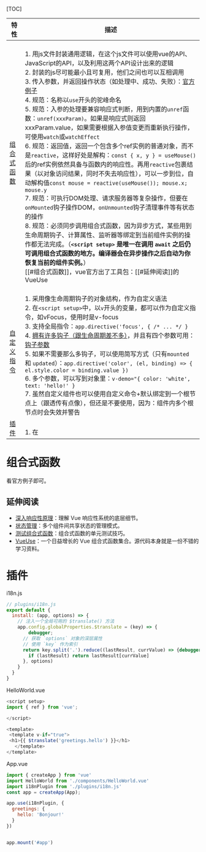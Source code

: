 [TOC]

| 特性                                                                  | 描述                                                                                                                                                                                                                                                                                                                                                                                                                                                                                                                                                                                                                                                                                                                                                                                                                                                                                                                                                                                                                                                                                                                                                                                                                                                                                                          |
| --------------------------------------------------------------------- | ------------------------------------------------------------------------------------------------------------------------------------------------------------------------------------------------------------------------------------------------------------------------------------------------------------------------------------------------------------------------------------------------------------------------------------------------------------------------------------------------------------------------------------------------------------------------------------------------------------------------------------------------------------------------------------------------------------------------------------------------------------------------------------------------------------------------------------------------------------------------------------------------------------------------------------------------------------------------------------------------------------------------------------------------------------------------------------------------------------------------------------------------------------------------------------------------------------------------------------------------------------------------------------------------------------- |
| [组合式函数](https://cn.vuejs.org/guide/reusability/composables.html) | <br>1. 用js文件封装通用逻辑，在这个js文件可以使用vue的API、JavaScript的API，以及利用这两个API设计出来的逻辑<br>2. 封装的js尽可能最小且可复用，他们之间也可以互相调用<br>3. 传入参数，并返回操作状态（如处理中、成功、失败）：[官方例子](https://cn.vuejs.org/guide/reusability/composables.html#async-state-example) <br>4. 规范：名称以`use`开头的驼峰命名<br>5. 规范：入参的处理要兼容响应式判断，用到内置的`unref`函数：`unref(xxxParam)`。如果是响应式则返回xxxParam.value，如果需要根据入参值变更而重新执行操作，可使用`watch`或`watchEffect`<br>6. 规范：返回值，返回一个包含多个ref实例的普通对象，而不是`reactive`，这样好处是解构：`const { x, y } = useMouse()`后的ref实例依然具备与函数内的响应性。再用`reactive`包裹结果（以对象访问结果，同时不失去响应性），可以一步到位，自动解构值`const mouse = reactive(useMouse()); mouse.x; mouse.y`<br>7. 规范：可执行DOM处理、请求服务器等复杂操作，但要在`onMounted`钩子操作DOM，`onUnmounted`钩子清理事件等有状态的操作<br>8. 规范：必须同步调用组合式函数，因为异步方式，某些用到生命周期钩子、计算属性、监听器等绑定到当前组件实例的操作都无法完成。（**`<script setup>` 是唯一在调用 `await` 之后仍可调用组合式函数的地方。编译器会在异步操作之后自动为你恢复当前的组件实例。**）<br>[[#组合式函数]]，vue官方出了工具包：[[#延伸阅读]]的VueUse |
|  [自定义指令](https://cn.vuejs.org/guide/reusability/custom-directives.html)                                                                     | <br>1.  采用像生命周期钩子的对象结构，作为自定义语法<br>2. 在`<script setup>`中，以`v`开头的变量，都可以作为自定义指令，如vFocus，使用时是v-focus<br>3. 支持全局指令：`app.directive('focus', { /* ... */ }`<br>4. [拥有许多钩子（跟生命周期差不多）](https://cn.vuejs.org/guide/reusability/custom-directives.html#directive-hooks)，并且有四个参数可用：[钩子参数](https://cn.vuejs.org/guide/reusability/custom-directives.html#hook-arguments) <br>5. 如果不需要那么多钩子，可以使用简写方式（只有`mounted` 和 `updated`）：`app.directive('color', (el, binding) => { el.style.color = binding.value })`<br>6. 多个参数，可以写到对象里：`v-demo="{ color: 'white', text: 'hello!' }`<br>7. 虽然自定义组件也可以使用自定义命令+默认绑定到一个根节点上（跟透传有点像），但还是不要使用，因为：组件内多个根节点时会失效并警告                                                                                                                                                                                                                                                                                                                                                                                                                                                                                                                                                                                                                                                                                                                                                                                                                                                                                                                                                                                                                                                                                                                                                                                                                                                                                                           |
| [插件](https://cn.vuejs.org/guide/reusability/plugins.html) |<br>1. 在  |


# 组合式函数
看官方例子即可。

## 延伸阅读
-   [深入响应性原理](https://cn.vuejs.org/guide/extras/reactivity-in-depth.html)：理解 Vue 响应性系统的底层细节。
-   [状态管理](https://cn.vuejs.org/guide/scaling-up/state-management.html)：多个组件间共享状态的管理模式。
-   [测试组合式函数](https://cn.vuejs.org/guide/scaling-up/testing.html#testing-composables)：组合式函数的单元测试技巧。
-   [VueUse](https://vueuse.org/)：一个日益增长的 Vue 组合式函数集合。源代码本身就是一份不错的学习资料。

# 插件




i18n.js
```js
// plugins/i18n.js
export default {
  install: (app, options) => {
    // 注入一个全局可用的 $translate() 方法
    app.config.globalProperties.$translate = (key) => {
		debugger;
      // 获取 `options` 对象的深层属性
      // 使用 `key` 作为索引
      return key.split('.').reduce((lastResult, currValue) => {debugger;
        if (lastResult) return lastResult[currValue]
      }, options)
    }
  }
}
```

HelloWorld.vue
```js
<script setup>
import { ref } from 'vue';

</script>

<template>
 <template v-if="true">
 <h1>{{ $translate('greetings.hello') }}</h1>
   </template>
</template>
```

App.vue
```js
import { createApp } from 'vue'
import HelloWorld from './components/HelloWorld.vue'
import i18nPlugin from './plugins/i18n.js'
const app = createApp(App);

app.use(i18nPlugin, {
  greetings: {
    hello: 'Bonjour!'
  }
})


app.mount('#app')
```